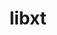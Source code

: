 ---
title: "libxt"
layout: cache
categories: [package, develop-2023-12-17]
meta: {"versions": ["1.1.5"], "compilers": ["gcc@=11.1.0", "gcc@=11.3.0", "gcc@=11.4.0", "gcc@=7.3.1", "gcc@=9.4.0"], "oss": ["amzn2", "ubuntu20.04", "ubuntu22.04"], "platforms": ["linux"], "targets": ["aarch64", "neoverse_n1", "neoverse_v1", "ppc64le", "x86_64_v3"], "stacks": ["aws-isc", "aws-isc-aarch64", "data-vis-sdk", "e4s", "e4s-neoverse_v1", "e4s-power", "e4s-rocm-external", "ml-linux-x86_64-rocm", "root"], "num_specs": 10, "num_specs_by_stack": {"aws-isc-aarch64": 2, "root": 10, "aws-isc": 1, "e4s-neoverse_v1": 1, "e4s-power": 1, "data-vis-sdk": 2, "e4s": 2, "e4s-rocm-external": 1, "ml-linux-x86_64-rocm": 1}}
spec_details: [{"hash": "syaph4o222kzh2b7tlfbfqvrqbw52ibz", "compiler": "gcc@=7.3.1", "versions": ["1.1.5"], "os": "amzn2", "platform": "linux", "target": "aarch64", "variants": ["build_system=autotools"], "stacks": ["aws-isc-aarch64", "root"], "size": "-", "tarball": "https://binaries.spack.io/develop-2023-12-17/build_cache/linux-amzn2-aarch64/gcc-7.3.1/libxt-1.1.5/linux-amzn2-aarch64-gcc-7.3.1-libxt-1.1.5-syaph4o222kzh2b7tlfbfqvrqbw52ibz.spack"}, {"hash": "a33ab6y5laqneubixrmou7tlds44dv7g", "compiler": "gcc@=7.3.1", "versions": ["1.1.5"], "os": "amzn2", "platform": "linux", "target": "neoverse_n1", "variants": ["build_system=autotools"], "stacks": ["aws-isc-aarch64", "root"], "size": "-", "tarball": "https://binaries.spack.io/develop-2023-12-17/build_cache/linux-amzn2-neoverse_n1/gcc-7.3.1/libxt-1.1.5/linux-amzn2-neoverse_n1-gcc-7.3.1-libxt-1.1.5-a33ab6y5laqneubixrmou7tlds44dv7g.spack"}, {"hash": "kci2ljiupgbewr7zghqrky753nbl3isn", "compiler": "gcc@=7.3.1", "versions": ["1.1.5"], "os": "amzn2", "platform": "linux", "target": "x86_64_v3", "variants": ["build_system=autotools"], "stacks": ["root", "aws-isc"], "size": "-", "tarball": "https://binaries.spack.io/develop-2023-12-17/build_cache/linux-amzn2-x86_64_v3/gcc-7.3.1/libxt-1.1.5/linux-amzn2-x86_64_v3-gcc-7.3.1-libxt-1.1.5-kci2ljiupgbewr7zghqrky753nbl3isn.spack"}, {"hash": "hgdgqkosffi77kq3g4hfrc5uzrtyxeh6", "compiler": "gcc@=11.4.0", "versions": ["1.1.5"], "os": "ubuntu20.04", "platform": "linux", "target": "neoverse_v1", "variants": ["build_system=autotools"], "stacks": ["e4s-neoverse_v1", "root"], "size": "-", "tarball": "https://binaries.spack.io/develop-2023-12-17/build_cache/linux-ubuntu20.04-neoverse_v1/gcc-11.4.0/libxt-1.1.5/linux-ubuntu20.04-neoverse_v1-gcc-11.4.0-libxt-1.1.5-hgdgqkosffi77kq3g4hfrc5uzrtyxeh6.spack"}, {"hash": "qpq4vn6zmdvy36wwmo646oqlxmkxca3l", "compiler": "gcc@=9.4.0", "versions": ["1.1.5"], "os": "ubuntu20.04", "platform": "linux", "target": "ppc64le", "variants": ["build_system=autotools"], "stacks": ["root", "e4s-power"], "size": "-", "tarball": "https://binaries.spack.io/develop-2023-12-17/build_cache/linux-ubuntu20.04-ppc64le/gcc-9.4.0/libxt-1.1.5/linux-ubuntu20.04-ppc64le-gcc-9.4.0-libxt-1.1.5-qpq4vn6zmdvy36wwmo646oqlxmkxca3l.spack"}, {"hash": "vtt7iz6zs3z55rzabmn3mxhv5ylbneil", "compiler": "gcc@=11.1.0", "versions": ["1.1.5"], "os": "ubuntu20.04", "platform": "linux", "target": "x86_64_v3", "variants": ["build_system=autotools"], "stacks": ["root", "data-vis-sdk"], "size": "-", "tarball": "https://binaries.spack.io/develop-2023-12-17/build_cache/linux-ubuntu20.04-x86_64_v3/gcc-11.1.0/libxt-1.1.5/linux-ubuntu20.04-x86_64_v3-gcc-11.1.0-libxt-1.1.5-vtt7iz6zs3z55rzabmn3mxhv5ylbneil.spack"}, {"hash": "yxvl76jimclc6xfwt3imgfktqticeufy", "compiler": "gcc@=11.1.0", "versions": ["1.1.5"], "os": "ubuntu20.04", "platform": "linux", "target": "x86_64_v3", "variants": ["build_system=autotools"], "stacks": ["root", "data-vis-sdk"], "size": "-", "tarball": "https://binaries.spack.io/develop-2023-12-17/build_cache/linux-ubuntu20.04-x86_64_v3/gcc-11.1.0/libxt-1.1.5/linux-ubuntu20.04-x86_64_v3-gcc-11.1.0-libxt-1.1.5-yxvl76jimclc6xfwt3imgfktqticeufy.spack"}, {"hash": "thw3zaictctjlxlr3kbbjpv7goknm3jb", "compiler": "gcc@=11.4.0", "versions": ["1.1.5"], "os": "ubuntu20.04", "platform": "linux", "target": "x86_64_v3", "variants": ["build_system=autotools"], "stacks": ["root", "e4s", "e4s-rocm-external"], "size": "-", "tarball": "https://binaries.spack.io/develop-2023-12-17/build_cache/linux-ubuntu20.04-x86_64_v3/gcc-11.4.0/libxt-1.1.5/linux-ubuntu20.04-x86_64_v3-gcc-11.4.0-libxt-1.1.5-thw3zaictctjlxlr3kbbjpv7goknm3jb.spack"}, {"hash": "fsw444cko2rcoimdrsn7l2yju7sbew2d", "compiler": "gcc@=11.4.0", "versions": ["1.1.5"], "os": "ubuntu20.04", "platform": "linux", "target": "x86_64_v3", "variants": ["build_system=autotools"], "stacks": ["root", "e4s"], "size": "-", "tarball": "https://binaries.spack.io/develop-2023-12-17/build_cache/linux-ubuntu20.04-x86_64_v3/gcc-11.4.0/libxt-1.1.5/linux-ubuntu20.04-x86_64_v3-gcc-11.4.0-libxt-1.1.5-fsw444cko2rcoimdrsn7l2yju7sbew2d.spack"}, {"hash": "bwtbnp2jmij43jnrpjykpjhqqr6kpa26", "compiler": "gcc@=11.3.0", "versions": ["1.1.5"], "os": "ubuntu22.04", "platform": "linux", "target": "x86_64_v3", "variants": ["build_system=autotools"], "stacks": ["ml-linux-x86_64-rocm", "root"], "size": "-", "tarball": "https://binaries.spack.io/develop-2023-12-17/build_cache/linux-ubuntu22.04-x86_64_v3/gcc-11.3.0/libxt-1.1.5/linux-ubuntu22.04-x86_64_v3-gcc-11.3.0-libxt-1.1.5-bwtbnp2jmij43jnrpjykpjhqqr6kpa26.spack"}]
---